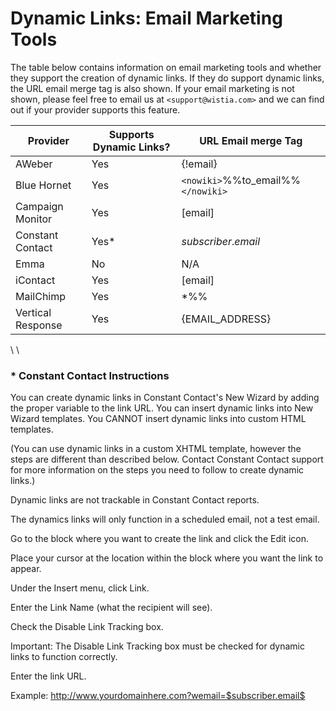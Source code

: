 # Dynamic Links: Email Marketing Tools

The table below contains information on email marketing tools and whether they support the creation of dynamic links.  If they do support dynamic links, the URL email merge tag is also shown.  If your email marketing is not shown, please feel free to email us at `<support@wistia.com>` and we can find out if your provider supports this feature.

 | Provider          | Supports Dynamic Links? | URL Email merge Tag           |              
 | --------          | ----------------------- | -------------------           |              
 | AWeber            | Yes                     | {!email}                      |              
 | Blue Hornet       | Yes                     | `<nowiki>`%%to_email%%`</nowiki>` |              
 | Campaign Monitor  | Yes                     | [email]                       |              
 | Constant Contact  | Yes*                    | $subscriber.email$            |              
 | Emma              | No                      | N/A                           |              
 | iContact          | Yes                     | [email]                       |              
 | MailChimp         | Yes                     | *%%                           | %%URL:EMAIL%% | %%* | 
 | Vertical Response | Yes                     | {EMAIL_ADDRESS}               |              


\\
\\
### * Constant Contact Instructions

You can create dynamic links in Constant Contact's New Wizard by adding the proper variable to the link URL. You can insert dynamic links into New Wizard templates.  You CANNOT insert dynamic links into custom HTML templates.  

(You can use dynamic links in a custom XHTML template, however the steps are different than described below. Contact Constant Contact support for more information on the steps you need to follow to create dynamic links.)

Dynamic links are not trackable in Constant Contact reports.

The dynamics links will only function in a scheduled email, not a test email.

Go to the block where you want to create the link and click the Edit icon.

Place your cursor at the location within the block where you want the link to appear.

Under the Insert menu, click Link.

Enter the Link Name (what the recipient will see).

Check the Disable Link Tracking box.

Important: The Disable Link Tracking box must be checked for dynamic links to function correctly.

Enter the link URL.

Example: http://www.yourdomainhere.com?wemail=$subscriber.email$ 
